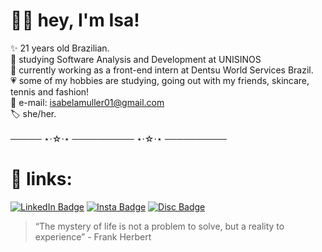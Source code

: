 # 👋🏻 hey, I'm Isa! 
✨ 21 years old Brazilian. <br>
📓 studying Software Analysis and Development at UNISINOS <br>
📍 currently working as a front-end intern at Dentsu World Services Brazil. <br>
💗 some of my hobbies are studying, going out with my friends, skincare, tennis and fashion! <br>
📩 e-mail: isabelamuller01@gmail.com <br>
🏷 she/her.  <br> <br>
───── ⋆⋅☆⋅⋆ ────────── ⋆⋅☆⋅⋆ ──────────
# 🔗 links: 

[![LinkedIn Badge](https://img.shields.io/badge/LinkedIn-0077B5?style=for-the-badge&logo=linkedin&logoColor=white)](https://www.linkedin.com/in/isabela-m%C3%BCllerrr//)  [![Insta Badge](https://img.shields.io/badge/Instagram-E4405F?style=for-the-badge&logo=instagram&logoColor=white)](https://www.instagram.com/isabelaxmuller/)  [![Disc Badge](https://img.shields.io/badge/Discord-5865F2?style=for-the-badge&logo=discord&logoColor=white)](discordapp.com/users/262048452249255937/) 
<br>
> “The mystery of life is not a problem to solve, but a reality to experience” - Frank Herbert

